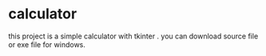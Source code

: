 # calculator
this project is a simple calculator with tkinter .
you can download source file or exe file for windows.

